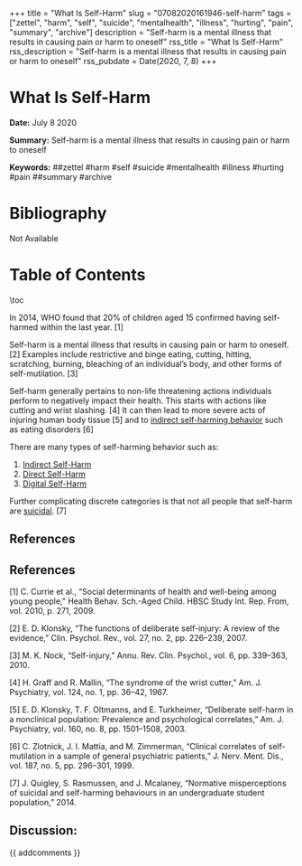 +++
title = "What Is Self-Harm"
slug = "07082020161946-self-harm"
tags = ["zettel", "harm", "self", "suicide", "mentalhealth", "illness", "hurting", "pain", "summary", "archive"]
description = "Self-harm is a mental illness that results in causing pain or harm to oneself"
rss_title = "What Is Self-Harm"
rss_description = "Self-harm is a mental illness that results in causing pain or harm to oneself"
rss_pubdate = Date(2020, 7, 8)
+++



What Is Self-Harm
=========

**Date:** July 8 2020

**Summary:** Self-harm is a mental illness that results in causing pain or harm to oneself

**Keywords:** ##zettel #harm #self #suicide #mentalhealth #illness #hurting #pain ##summary #archive

Bibliography
==========

Not Available

Table of Contents
=========

\toc

In 2014, WHO found that 20% of children aged 15 confirmed having self-harmed within the last year. [1]

Self-harm is a mental illness that results in causing pain or harm to oneself. [2] Examples include restrictive and binge eating, cutting, hitting, scratching, burning, bleaching of an individual’s body, and other forms of self-mutilation. [3]

Self-harm generally pertains to non-life threatening actions individuals perform to negatively impact their health. This starts with actions like cutting and wrist slashing. [4] It can then lead to more severe acts of injuring human body tissue [5] and to [indirect self-harming behavior](/07122020174529-indirect-self-harm.md) such as eating disorders [6]

There are many types of self-harming behavior such as:

1. [Indirect Self-Harm](/07122020174529-indirect-self-harm.md)
2. [Direct Self-Harm](/07122020185239-direct-self-harm.md)
3. [Digital Self-Harm](/07082020155623-digital-self-harm.md)

Further complicating discrete categories is that not all people that self-harm are [suicidal](/07122020192840-suicide.md). [7]

## References

## References

[1] C. Currie et al., “Social determinants of health and well-being among young people,” Health Behav. Sch.-Aged Child. HBSC Study Int. Rep. From, vol. 2010, p. 271, 2009.

[2] E. D. Klonsky, “The functions of deliberate self-injury: A review of the evidence,” Clin. Psychol. Rev., vol. 27, no. 2, pp. 226–239, 2007.

[3] M. K. Nock, “Self-injury,” Annu. Rev. Clin. Psychol., vol. 6, pp. 339–363, 2010.

[4] H. Graff and R. Mallin, “The syndrome of the wrist cutter,” Am. J. Psychiatry, vol. 124, no. 1, pp. 36–42, 1967.

[5] E. D. Klonsky, T. F. Oltmanns, and E. Turkheimer, “Deliberate self-harm in a nonclinical population: Prevalence and psychological correlates,” Am. J. Psychiatry, vol. 160, no. 8, pp. 1501–1508, 2003.

[6] C. Zlotnick, J. I. Mattia, and M. Zimmerman, “Clinical correlates of self-mutilation in a sample of general psychiatric patients,” J. Nerv. Ment. Dis., vol. 187, no. 5, pp. 296–301, 1999.

[7] J. Quigley, S. Rasmussen, and J. Mcalaney, “Normative misperceptions of suicidal and self-harming behaviours in an undergraduate student population,” 2014.
## Discussion: 

{{ addcomments }}
